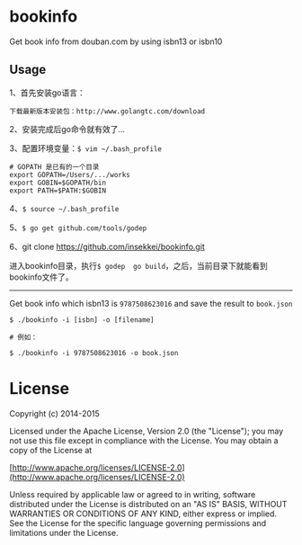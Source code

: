 # bookinfo

Get book info from douban.com by using isbn13 or isbn10

## Usage

1、首先安装go语言：

	下载最新版本安装包：http://www.golangtc.com/download

2、安装完成后go命令就有效了...

3、配置环境变量：`$ vim ~/.bash_profile`
	
	# GOPATH 是已有的一个目录
	export GOPATH=/Users/.../works
	export GOBIN=$GOPATH/bin
	export PATH=$PATH:$GOBIN

4、`$ source ~/.bash_profile`

5、`$ go get github.com/tools/godep`

6、git clone https://github.com/insekkei/bookinfo.git

进入bookinfo目录，执行`$ godep  go build`，之后，当前目录下就能看到bookinfo文件了。

----------------------------------------------------------------------------------

Get book info which isbn13 is `9787508623016` and save the result to `book.json`

	$ ./bookinfo -i [isbn] -o [filename]

	# 例如：

	$ ./bookinfo -i 9787508623016 -o book.json


# License
Copyright (c) 2014-2015 

Licensed under the Apache License, Version 2.0 (the "License");
you may not use this file except in compliance with the License.
You may obtain a copy of the License at

[http://www.apache.org/licenses/LICENSE-2.0](http://www.apache.org/licenses/LICENSE-2.0)

Unless required by applicable law or agreed to in writing, software
distributed under the License is distributed on an "AS IS" BASIS,
WITHOUT WARRANTIES OR CONDITIONS OF ANY KIND, either express or implied.
See the License for the specific language governing permissions and
limitations under the License.

